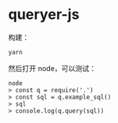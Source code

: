 # queryer-js

构建：

```bash
yarn
```

然后打开 node，可以测试：

```node
node
> const q = require('.')
> const sql = q.example_sql()
> sql
> console.log(q.query(sql))
```
